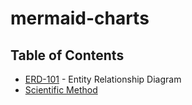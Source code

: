 mermaid-charts
==

## Table of Contents

* [ERD-101](docs/erd-101.md) - Entity Relationship Diagram
* [Scientific Method](docs/scientific-method.md)


